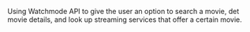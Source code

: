Using Watchmode API to give the user an option to search a movie, det movie details, and look up streaming services that offer a certain movie.
